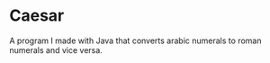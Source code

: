Caesar
======

A program I made with Java that converts arabic numerals to roman numerals and vice versa.
